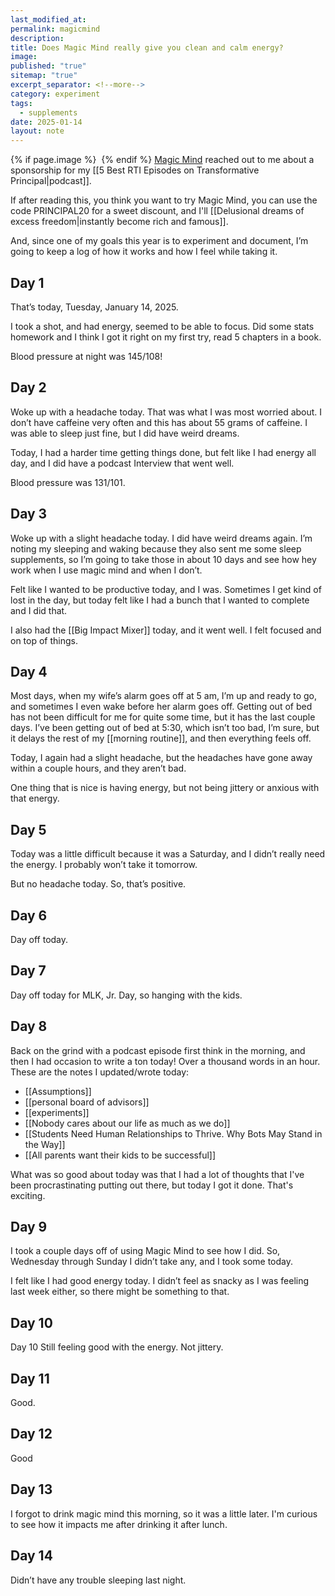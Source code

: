 ```yaml
---
last_modified_at: 
permalink: magicmind
description: 
title: Does Magic Mind really give you clean and calm energy?
image: 
published: "true"
sitemap: "true"
excerpt_separator: <!--more-->
category: experiment
tags:
  - supplements
date: 2025-01-14
layout: note
---
```



{% if page.image %} <img src="{{ page.image }}" alt=""> {% endif %}
[Magic Mind](https://www.magicmind.com/PRINCIPAL20) reached out to me about a sponsorship for my [[5 Best RTI Episodes on Transformative Principal|podcast]]. 

If after reading this, you think you want to try Magic Mind, you can use the code PRINCIPAL20 for a sweet discount, and I'll [[Delusional dreams of excess freedom|instantly become rich and famous]].

And, since one of my goals this year is to experiment and document, I’m going to keep a log of how it works and how I feel while taking it. 

## Day 1
That’s today, Tuesday, January 14, 2025. 

I took a shot, and had energy, seemed to be able to focus. Did some stats homework and I think I got it right on my first try, read 5 chapters in a book. 

Blood pressure at night was 145/108!

## Day 2
Woke up with a headache today. That was what I was most worried about. I don’t have caffeine very often and this has about 55 grams of caffeine. I was able to sleep just fine, but I did have weird dreams. 

Today, I had a harder time getting things done, but felt like I had energy all day, and I did have a podcast Interview that went well. 

Blood pressure was 131/101.

## Day 3
Woke up with a slight headache today. I did have weird dreams again. I’m noting my sleeping and waking because they also sent me some sleep supplements, so I’m going to take those in about 10 days and see how hey work when I use magic mind and when I don’t. 

Felt like I wanted to be productive today, and I was. Sometimes I get kind of lost in the day, but today felt like I had a bunch that I wanted to complete and I did that. 

I also had the [[Big Impact Mixer]] today, and it went well. I felt focused and on top of things. 

## Day 4
Most days, when my wife’s alarm goes off at 5 am, I’m up and ready to go, and sometimes I even wake before her alarm goes off. Getting out of bed has not been difficult for me for quite some time, but it has the last couple days. I’ve been getting out of bed at 5:30, which isn’t too bad, I’m sure, but it delays the rest of my [[morning routine]], and then everything feels off. 

Today, I again had a slight headache, but the headaches have gone away within a couple hours, and they aren’t bad. 

One thing that is nice is having energy, but not being jittery or anxious with that energy. 

## Day 5
Today was a little difficult because it was a Saturday, and I didn’t really need the energy. I probably won’t take it tomorrow. 

But no headache today. So, that’s positive. 
## Day 6
Day off today. 

## Day 7
Day off today for MLK, Jr. Day, so hanging with the kids. 

## Day 8
Back on the grind with a podcast episode first think in the morning, and then I had occasion to write a ton today! Over a thousand words in an hour. These are the notes I updated/wrote today: 
- [[Assumptions]]
- [[personal board of advisors]]
- [[experiments]]
- [[Nobody cares about our life as much as we do]]
- [[Students Need Human Relationships to Thrive. Why Bots May Stand in the Way]]
- [[All parents want their kids to be successful]]

What was so good about today was that I had a lot of thoughts that I've been procrastinating putting out there, but today I got it done. That's exciting. 

## Day 9
I took a couple days off of using Magic Mind to see how I did. So, Wednesday through Sunday I didn’t take any, and I took some today. 

I felt like I had good energy today. I didn’t feel as snacky as I was feeling last week either, so there might be something to that. 

## Day 10
Day 10
Still feeling good with the energy. Not jittery. 

## Day 11
Good. 

## Day 12
Good

## Day 13
I forgot to drink magic mind this morning, so it was a little later. I'm curious to see how it impacts me after drinking it after lunch. 

## Day 14
Didn’t have any trouble sleeping last night. 

